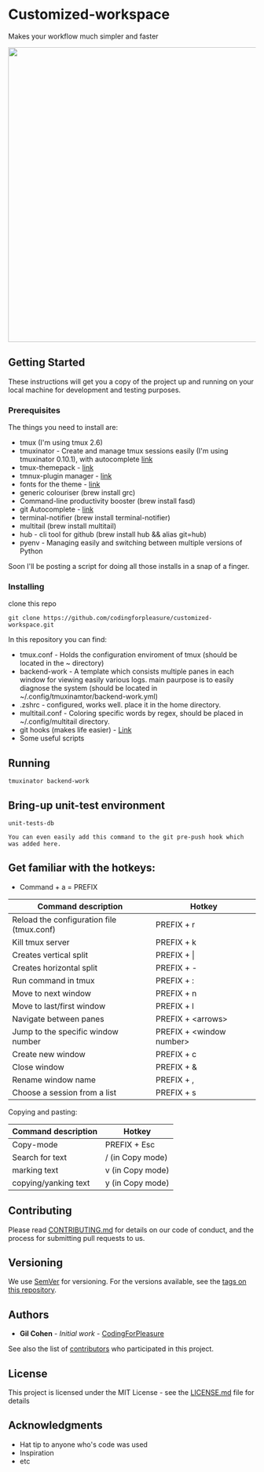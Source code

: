 # Customized-workspace

Makes your workflow much simpler and faster

<img src="https://github.com/codingforpleasure/customized-workspace/blob/master/images/demo_tmux.gif" width="2000" height="600" />

## Getting Started

These instructions will get you a copy of the project up and running on your local machine for development and testing purposes.

### Prerequisites

The things you need to install are:


- tmux (I'm using tmux 2.6)
- tmuxinator - Create and manage tmux sessions easily (I'm using tmuxinator 0.10.1),
               with autocomplete [link](https://github.com/tmuxinator/tmuxinator/blob/master/completion/tmuxinator.zsh)
- tmux-themepack - [link](https://github.com/jimeh/tmux-themepack)
- tmnux-plugin manager - [link](https://github.com/tmux-plugins/tpm)
- fonts for the theme - [link](https://github.com/powerline/fonts)
- generic colouriser (brew install grc)
- Command-line productivity booster (brew install fasd)
- git Autocomplete - [link](https://raw.githubusercontent.com/git/git/master/contrib/completion/git-completion.zsh)
- terminal-notifier (brew install terminal-notifier)
- multitail (brew install multitail)
- hub - cli tool for github (brew install hub && alias git=hub)
- pyenv - Managing easily and switching between multiple versions of Python


Soon I'll be posting a script for doing all those installs in a snap of a finger.

### Installing

clone this repo
```
git clone https://github.com/codingforpleasure/customized-workspace.git
```

In this repository you can find:
 - tmux.conf - Holds the configuration enviroment of tmux (should be located in the ~ directory)
 - backend-work - A template which consists multiple panes in each window for viewing easily various logs. main paurpose is to 
                  easily diagnose the system (should be located in ~/.config/tmuxinamtor/backend-work.yml)
 - .zshrc - configured, works well. place it in the home directory.
 - multitail.conf - Coloring specific words by regex, should be placed in ~/.config/multitail directory.
 - git hooks (makes life easier) -  [Link](https://github.com/codingforpleasure/customized-workspace/tree/master/.my_git_hooks)
 - Some useful scripts

## Running
```
tmuxinator backend-work
```
## Bring-up unit-test environment
```
unit-tests-db
```
`You can even easily add this command to the git pre-push hook which was added here.`

## Get familiar with the hotkeys:

- Command + a = PREFIX

Command description | Hotkey
------------ | -------------
Reload the configuration file (tmux.conf) | PREFIX + r
Kill tmux server | PREFIX + k
Creates vertical split | PREFIX + \|
Creates horizontal split | PREFIX + -
Run command in tmux | PREFIX + \:
Move to next window | PREFIX + n
Move to last/first window | PREFIX + l
Navigate between panes | PREFIX + \<arrows\> 
Jump to the specific window number | PREFIX + \<window number\>
Create new window | PREFIX + c
Close window | PREFIX + &
Rename window name | PREFIX + , 
Choose a session from a list | PREFIX + s

Copying and pasting:

Command description | Hotkey
------------ | -------------
Copy-mode | PREFIX + Esc
Search for text | / (in Copy mode)
marking text | v (in Copy mode)
copying/yanking text | y (in Copy mode)

## Contributing

Please read [CONTRIBUTING.md](https://gist.github.com/PurpleBooth/b24679402957c63ec426) for details on our code of conduct, and the process for submitting pull requests to us.

## Versioning

We use [SemVer](http://semver.org/) for versioning. For the versions available, see the [tags on this repository](https://github.com/your/project/tags). 

## Authors

* **Gil Cohen** - *Initial work* - [CodingForPleasure](https://github.com/CodingForpleasure)

See also the list of [contributors](https://github.com/your/project/contributors) who participated in this project.

## License

This project is licensed under the MIT License - see the [LICENSE.md](LICENSE.md) file for details

## Acknowledgments

* Hat tip to anyone who's code was used
* Inspiration
* etc
